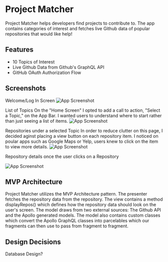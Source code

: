 
# Project Matcher

Project Matcher helps developers find projects to contribute to.
The app contains categories of interest and fetches live Github data of popular repositories
that would like help!




## Features

- 10 Topics of Interest
- Live Github Data from Github's GraphQL API
- GitHub OAuth Authorization Flow



## Screenshots

Welcome/Log In Screen
![App Screenshot](https://via.placeholder.com/468x300?text=App+Screenshot+Here)

List of Topics
On the "Home Screen"
I opted to add a call to action, "Select a Topic," on the App Bar.
I wanted users to understand where to start rather than just seeing a list of items.
![App Screenshot](https://via.placeholder.com/468x300?text=App+Screenshot+Here)

Repositories under a selected Topic
In order to reduce clutter on this page, I decided aginst placing a view button on each repository item. I noticed on poular apps such as Google Maps or Yelp,
users knew to click on the item to view more details.
![App Screenshot](https://via.placeholder.com/468x300?text=App+Screenshot+Here)

Repository details once the user clicks on a Repository

![App Screenshot](https://via.placeholder.com/468x300?text=App+Screenshot+Here)



## MVP Architecture

Project Matcher utilizes the MVP Architecture pattern.
The presenter fetches the repository data from the repository.
The view contains a method displayRepos() which defines how the repository data should look on the user's screen.
The model draws from two external sources: The Github API and the Apollo generated models. The model also contains custom classes which convert the Apollo GraphQL classes
into parcelables which our fragments can then use to pass from fragment to fragment.


## Design Decisions

Database Design?